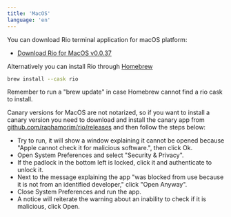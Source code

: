 ```yaml
---
title: 'MacOS'
language: 'en'
---
```


You can download Rio terminal application for macOS platform:

- [Download Rio for MacOS v0.0.37](https://github.com/raphamorim/rio/releases/download/v0.0.37/Rio-v0.0.37.dmg)

Alternatively you can install Rio through [Homebrew](https://brew.sh/)

```sh
brew install --cask rio
```

Remember to run a "brew update" in case Homebrew cannot find a rio cask to install.

Canary versions for MacOS are not notarized, so if you want to install a canary version you need to download and install the canary app from [github.com/raphamorim/rio/releases](https://github.com/raphamorim/rio/releases) and then follow the steps below:

- Try to run, it will show a window explaining it cannot be opened because "Apple cannot check it for malicious software.", then click Ok.
- Open System Preferences and select "Security & Privacy".
- If the padlock in the bottom left is locked, click it and authenticate to unlock it.
- Next to the message explaining the app "was blocked from use because it is not from an identified developer," click "Open Anyway".
- Close System Preferences and run the app.
- A notice will reiterate the warning about an inability to check if it is malicious, click Open.
